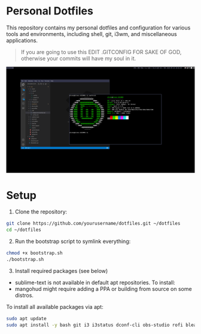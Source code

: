 # Personal Dotfiles
This repository contains my personal dotfiles and configuration for various tools and environments, including shell, git, i3wm, and miscellaneous applications.

> If you are going to use this EDIT .GITCONFIG FOR SAKE OF GOD, otherwise your commits will have my soul in it.

![preview](static/preview.png)

# Setup

1. Clone the repository:
```bash
git clone https://github.com/yourusername/dotfiles.git ~/dotfiles
cd ~/dotfiles
```

2. Run the bootstrap script to symlink everything:
```bash
chmod +x bootstrap.sh
./bootstrap.sh
```

3. Install required packages (see below)

- sublime-text is not available in default apt repositories. To install:
- mangohud might require adding a PPA or building from source on some distros.

To install all available packages via apt:
```bash
sudo apt update
sudo apt install -y bash git i3 i3status dconf-cli obs-studio rofi bleachbit virtualbox parcellite flameshot kitty gtk2-engines-murrine
```
